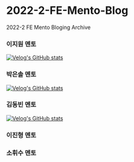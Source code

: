 # 2022-2-FE-Mento-Blog
2022-2 FE Mento Bloging Archive

### 이지원 멘토
[![Velog's GitHub stats](https://velog-readme-stats.vercel.app/api/list?name=isdiscodead)](https://velog.io/@isdiscodead)

### 박은솔 멘토
[![Velog's GitHub stats](https://velog-readme-stats.vercel.app/api/list?name=sorn82)](https://velog.io/@sorn82)

### 김동빈 멘토
[![Velog's GitHub stats](https://velog-readme-stats.vercel.app/api/list?name=dongbin0711)](https://velog.io/@dongbin0711)

### 이진형 멘토

### 소휘수 멘토
